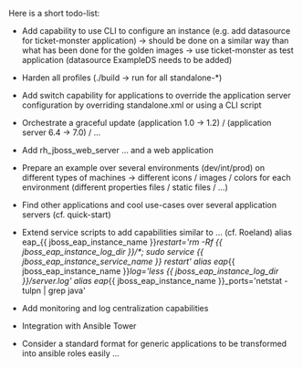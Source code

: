 Here is a short todo-list:

* Add capability to use CLI to configure an instance (e.g. add datasource for ticket-monster application)
  -> should be done on a similar way than what has been done for the golden images
  -> use ticket-monster as test application (datasource ExampleDS needs to be added)

* Harden all profiles (./build -> run for all standalone-*)

* Add switch capability for applications to override the application server configuration by overriding standalone.xml or using a CLI script

* Orchestrate a graceful update (application 1.0 -> 1.2) / (application server 6.4 -> 7.0) / ...

* Add rh_jboss_web_server ... and a web application

* Prepare an example over several environments (dev/int/prod) on different types of machines
  -> different icons / images / colors for each environment (different properties files / static files / ...)

* Find other applications and cool use-cases over several application servers (cf. quick-start)

* Extend service scripts to add capabilities similar to ... (cf. Roeland)
  alias eap_{{ jboss_eap_instance_name }}_restart='rm -Rf {{ jboss_eap_instance_log_dir }}/*; sudo service {{ jboss_eap_instance_service_name }} restart'
  alias eap_{{ jboss_eap_instance_name }}_log='less {{ jboss_eap_instance_log_dir }}/server.log'
  alias eap_{{ jboss_eap_instance_name }}_ports='netstat -tulpn | grep java'

* Add monitoring and log centralization capabilities

* Integration with Ansible Tower

* Consider a standard format for generic applications to be transformed into ansible roles easily ...
